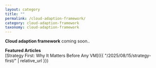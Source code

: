 ```yaml
---
layout: category
title: ""
permalink: /cloud-adaption-framework/
category: cloud-adaption-framework
taxonomy: cloud-adaption-framework
---
```

**Cloud adaption framework** coming soon..

**Featured Articles**<br>
[Strategy First: Why It Matters Before Any VM]({{ "/2025/08/15/strategy-first/" | relative_url }})

